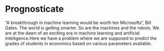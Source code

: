 # Prognosticate
“A breakthrough in machine learning would be worth ten Microsofts“, Bill Gates.
The world is getting smarter. So are the machines and the robots. We are at the dawn of an exciting era in machine learning and artificial intelligence.Here we have a problem where we are supposed to predict the grades of students in economics based on various parameters available.

